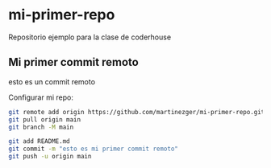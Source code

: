 # mi-primer-repo
Repositorio ejemplo para la clase de coderhouse

## Mi primer commit remoto
esto es un commit remoto

Configurar mi repo:
 
 ```bash
 git remote add origin https://github.com/martinezger/mi-primer-repo.git
 git pull origin main
 git branch -M main

 git add README.md
 git commit -m "esto es mi primer commit remoto"
 git push -u origin main
 ```
 